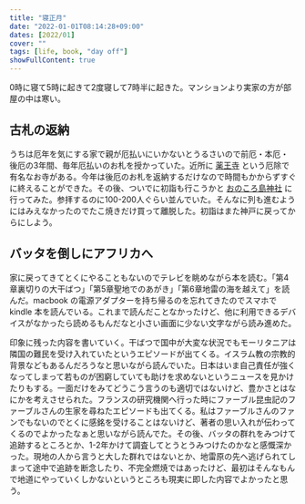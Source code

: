 ```yaml
---
title: "寝正月"
date: "2022-01-01T08:14:28+09:00"
dates: [2022/01]
cover: ""
tags: [life, book, "day off"]
showFullContent: true
---
```


0時に寝て5時に起きて2度寝して7時半に起きた。マンションより実家の方が部屋の中は寒い。

## 古札の返納

うちは厄年を気にする家で親が厄払いにいかないとうるさいので前厄・本厄・後厄の3年間、毎年厄払いのお札を授かっていた。近所に [薬王寺](https://ykoj.jp/) という厄除で有名なお寺がある。今年は後厄のお札を返納するだけなので時間もかからずすぐに終えることができた。その後、ついでに初詣も行こうかと [おのころ島神社](http://www.freedom.ne.jp/onokoro/) に行ってみた。参拝するのに100-200人ぐらい並んでいた。そんなに列も進むようにはみえなかったのでたこ焼きだけ買って離脱した。初詣はまた神戸に戻ってからにしよう。

## バッタを倒しにアフリカへ

家に戻ってきてとくにやることもないのでテレビを眺めながら本を読む。「第4章裏切りの大干ばつ」「第5章聖地でのあがき」「第6章地雷の海を越えて」を読んだ。macbook の電源アダプターを持ち帰るのを忘れてきたのでスマホで kindle 本を読んでいる。これまで読んだことなかったけど、他に利用できるデバイスがなかったら読めるもんだなと小さい画面に少ない文字ながら読み進めた。

印象に残った内容を書いていく。干ばつで国中が大変な状況でもモーリタニアは隣国の難民を受け入れていたというエピソードが出てくる。イスラム教の宗教的背景などもあるんだろうなと思いながら読んでいた。日本はいま自己責任が強くなってしまって若ものが困窮していても助けを求めないというニュースを見かけたりもする。一面だけをみてどうこう言うのも適切ではないけど、豊かさとはなにかを考えさせられた。フランスの研究機関へ行った時にファーブル昆虫記のファーブルさんの生家を尋ねたエピソードも出てくる。私はファーブルさんのファンでもないのでとくに感銘を受けることはないけど、著者の思い入れが伝わってくるのでよかったなぁと思いながら読んでた。その後、バッタの群れをみつけて追跡するところとか、1-2年かけて調査してとうとうみつけたのかなと感慨深かった。現地の人から言うと大した群れではないとか、地雷原の先へ逃げられてしまって途中で追跡を断念したり、不完全燃焼ではあったけど、最初はそんなもんで地道にやっていくしかないというところも現実に即した内容でよかったと思う。
